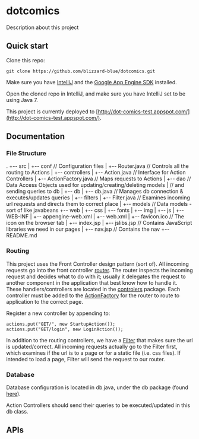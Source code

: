 # dotcomics

Description about this project

## Quick start

Clone this repo:
```
git clone https://github.com/blizzard-blue/dotcomics.git
```

Make sure you have [IntelliJ](https://www.jetbrains.com/idea/download/#section=windows) and the [Google App Engine SDK](https://cloud.google.com/appengine/downloads#Google_App_Engine_SDK_for_Java) installed.

Open the cloned repo in IntelliJ, and make sure you have IntelliJ set to be using Java 7.

This project is currently deployed to [http://dot-comics-test.appspot.com/](http://dot-comics-test.appspot.com/).

## Documentation

### File Structure
.
+-- src
|   +-- conf 						// Configuration files
|      +-- Router.java 				// Controls all the routing to Actions
|   +-- controllers
|      +-- Action.java 				// Interface for Action Controllers
|      +-- ActionFactory.java 		// Maps requests to Actions
|   +-- dao 						// Data Access Objects used for updating/creating/deleting models
|									// and sending queries to db
|   +-- db
|      +-- db.java 					// Manages db connection & executes/updates queries
|   +-- filters
|      +-- Filter.java 				// Examines incoming url requests and directs them to correct place
|   +-- models 						// Data models - sort of like javabeans
+-- web
|   +-- css
|   +-- fonts
|   +-- img
|   +-- js
|   +-- WEB-INF
|      +-- appengine-web.xml
|      +-- web.xml
|   +-- favicon.ico 				// The icon on the browser tab
|   +-- index.jsp
|   +-- jslibs.jsp 					// Contains JavaScript libraries we need in our pages
|   +-- nav.jsp 					// Contains the nav
+-- README.md

### Routing

This project uses the Front Controller design pattern (sort of). All incoming requests go into the front controller [router](https://github.com/blizzard-blue/dotcomics/blob/master/src/conf/Router.java). The router inspects the incoming request and decides what to do with it; usually it delegates the request to another component in the application that best know how to handle it. These handlers/controllers are located in the [controlers](https://github.com/blizzard-blue/dotcomics/tree/master/src/controllers) package. Each controller must be added to the [ActionFactory](https://github.com/blizzard-blue/dotcomics/blob/master/src/conf/ActionFactory.java) for the router to route to application to the correct page. 

Register a new controller by appending to:
```
actions.put("GET/", new StartupAction());
actions.put("GET/login", new LoginAction());
```

In addition to the routing controllers, we have a [Filter](https://github.com/blizzard-blue/dotcomics/blob/master/src/conf/Filter.java) that makes sure the url is updated/correct. All incoming requests actually go to the Filter first, which examines if the url is to a page or for a static file (i.e. css files). If intended to load a page, Filter will send the request to our router.

### Database

Database configuration is located in db.java, under the db package (found [here](https://github.com/blizzard-blue/dotcomics/blob/master/src/db/db.java)).

Action Controllers should send their queries to be executed/updated in this db class.


## APIs
